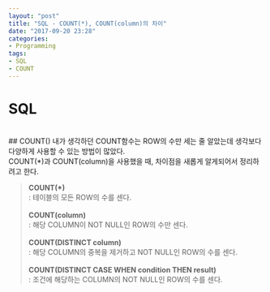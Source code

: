 ```yaml
---
layout: "post"
title: "SQL - COUNT(*), COUNT(column)의 차이"
date: "2017-09-20 23:28"
categories:
- Programming
tags:
- SQL
- COUNT
---
```


# SQL
<br/>
## COUNT()
내가 생각하던 COUNT함수는 ROW의 수만 세는 줄 알았는데 생각보다 다양하게 사용할 수 있는 방법이 많았다. <br/>
COUNT(*)과 COUNT(column)을 사용했을 때, 차이점을 새롭게 알게되어서 정리하려고 한다.<br/>

> **COUNT(*)** <br/>
> \: 테이블의 모든 ROW의 수를 센다.<br/><br/>
> **COUNT(column)** <br/>
> \: 해당 COLUMN이 NOT NULL인 ROW의 수만 센다.<br/><br/>
> **COUNT(DISTINCT column)** <br/>
> \: 해당 COLUMN의 중복을 제거하고 NOT NULL인 ROW의 수를 센다.<br/><br/>
> **COUNT(DISTINCT CASE WHEN condition THEN result)** <br/>
> \: 조건에 해당하는 COLUMN의 NOT NULL인 ROW의 수를 센다.<br/>
